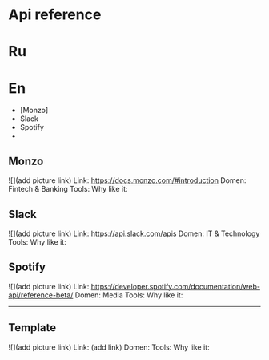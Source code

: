 # Api reference

# Ru



# En

* [Monzo]
* Slack
* Spotify
* 

## Monzo
![](add picture link)
Link: https://docs.monzo.com/#introduction
Domen: Fintech & Banking
Tools:
Why like it:


## Slack
![](add picture link)
Link: https://api.slack.com/apis
Domen: IT & Technology
Tools:
Why like it:

## Spotify
![](add picture link)
Link: https://developer.spotify.com/documentation/web-api/reference-beta/
Domen: Media
Tools:
Why like it:

----
## Template
![](add picture link)
Link: (add link)
Domen: 
Tools:
Why like it:
